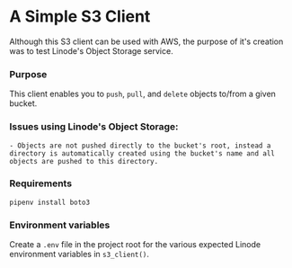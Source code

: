 # A Simple S3 Client

Although this S3 client can be used with AWS, the purpose of it's creation was to test Linode's Object Storage service.

### Purpose

This client enables you to `push`, `pull`, and `delete` objects to/from a given bucket.

### Issues using Linode's Object Storage:

    - Objects are not pushed directly to the bucket's root, instead a directory is automatically created using the bucket's name and all objects are pushed to this directory.
    
### Requirements

```
pipenv install boto3
```

### Environment variables

Create a `.env` file in the project root for the various expected Linode environment variables in `s3_client()`.